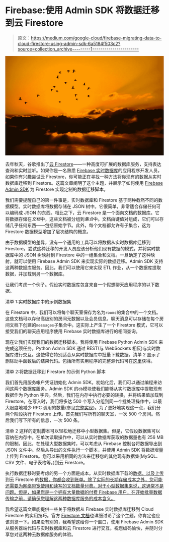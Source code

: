 # Firebase:使用 Admin SDK 将数据迁移到云 Firestore

> 原文：<https://medium.com/google-cloud/firebase-migrating-data-to-cloud-firestore-using-admin-sdk-6a5184f503c2?source=collection_archive---------1----------------------->

![](img/b0b4fc751695f302787094ae7250a3eb.png)

去年秋天，谷歌推出了[云 Firestore](https://firebase.google.com/docs/firestore/)——一种高度可扩展的数据库服务，支持表达查询和实时监听。如果你是一名熟悉 [Firebase 实时数据库](https://firebase.google.com/docs/database/)的应用程序开发人员，如果你有兴趣尝试云 Firestore，你可能正在寻找一种方法将你现有的数据从实时数据库迁移到 Firestore。这篇文章阐明了这个主题，并展示了如何使用 [Firebase Admin SDK](https://firebase.google.com/docs/admin/setup) 为 Firestore 实现定制的数据迁移脚本。

我们需要提醒自己的第一件事是，实时数据库和 Firestore 基于两种截然不同的数据模型。实时数据库将数据存储在 JSON 树中。它很简单，非常适合存储任何可以编码成 JSON 的东西。相比之下，云 Firestore 是一个面向文档的数据库。它将数据存储在*文档*中，这些文档被分组到*集合*中。文档由键值对组成，它们可以存储几乎任何东西——包括原始字节。此外，每个文档都允许有子集合，这为 Firestore 数据模型增加了层次结构的概念。

由于数据模型的差异，没有一个通用的工具可以将数据从实时数据库迁移到 Firestore。尝试这种迁移的开发人员应该分析他们现有数据的模式，并将实时数据库中的 JSON 树映射到 Firestore 中的一组集合和文档。一旦确定了这种映射，就可以使用 Firebase Admin SDK 来实现实际的数据迁移。Admin SDK 支持这两种数据库服务。因此，我们可以使用它来实现 ETL 作业，从一个数据库提取数据，并加载到另一个数据库。

让我们考虑一个例子。假设实时数据库包含来自一个假想聊天应用程序的以下数据。

清单 1:实时数据库中的示例数据集

在 Firestore 中，我们可以将每个聊天室保存为名为`rooms`的集合中的一个文档。这些文档可以存储高级别的房间元数据以及会员信息。聊天消息可以存储在每个房间文档下创建的`messages`子集合中。这实际上产生了一个 Firestore 模式，它可以接受我们的聊天应用程序使用 Firebase 实时数据库进行的相同查询。

现在让我们实现我们的数据迁移脚本。我将使用 Firebase Python Admin SDK 来完成这项任务。Python Admin SDK 通过 REST(与 WebSockets 相反)与实时数据库进行交互。这使得它特别适合从实时数据库中批量下载数据。清单 2 显示了删除助手函数后的结果代码。包括所有实用程序的完整源代码可在[这里](https://gist.github.com/hiranya911/7cb8408bc24cfda39473b09244bc906c)获得。

清单 2:将数据迁移到 Firestore 的示例 Python 脚本

我们首先用服务帐户凭证初始化 Admin SDK。初始化后，我们可以通过编程来访问这两个数据库服务。Admin SDK 的`db`模块使我们能够从实时数据库中提取现有数据作为 Python 字典。然后，我们在内存中执行必要的转换，并将结果值加载到 Firestore。在写入时，我们将多达 500 个写入分组到同一个批处理操作中，以最大限度地减少 RPC 调用的数量(参见[完整实现](https://gist.github.com/hiranya911/7cb8408bc24cfda39473b09244bc906c))。为了更好地实现这一点，我们分两个阶段执行 Firestore 上传。首先我们写所有的聊天室，一次 500 个房间。然后我们写下所有的信息，一次 500 条。

清单 2 这样的定制脚本可以轻松地迁移中小型数据集。但是，它假设数据集可以容纳在内存中。在单次读取操作中，可以从实时数据库获取的数据量也有 256 MB 的限制。因此，在处理大型数据集时，可以考虑从 Firebase 控制台将数据导出到 JSON 文件中。然后从导出的文件执行一个脚本，并使用 Admin SDK 将数据增量上传到 Firestore。您可以采用相同的方法来迁移您的其他现有数据集(MySQL、CSV 文件、电子表格等。)到云 Firestore。

执行数据迁移时要考虑的另一个方面是成本。从实时数据库下载的[数据，以及上传](https://firebase.google.com/docs/database/usage/billing)到云 Firestore 的[数据，你都会收到账单。除了实际的长期存储成本之外，您可能还需要为网络带宽使用和读写的文档数量付费。对于小型数据集来说，这通常不是问题。但是，如果您是一个拥有大量数据的付费 Firebase 用户，在开始批量数据传输之前，请确保您理解这两种数据库服务的成本含义。](https://firebase.google.com/docs/firestore/pricing)

我希望这篇文章能提供一些关于将数据从 Firebase 实时数据库迁移到 Cloud Firestore 的实用技巧。官方 [Firestore 文档](https://firebase.google.com/docs/firestore/firestore-for-rtdb)也详细讨论了这个主题，你肯定也应该浏览一下。如果没有别的，我希望这给你一个窗口，使用 Firebase Admin SDK 从服务器端代码与实时数据库和云 Firestore 进行交互。祝您编码愉快，并随时分享您对这两种云数据库服务的体验。